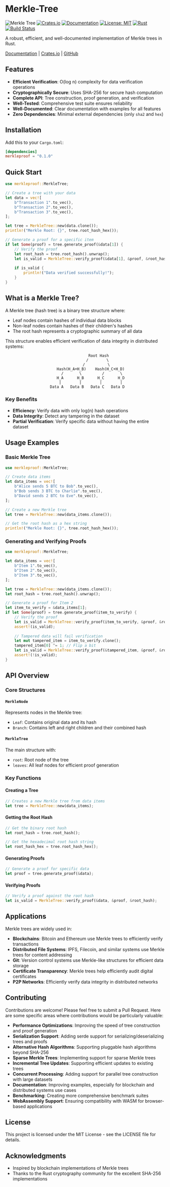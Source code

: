 # Merkle-Tree

<div>

![Merkle Tree](https://img.shields.io/badge/Merkle%20Tree-Verification-brightgreen)
[![Crates.io](https://img.shields.io/crates/v/merkleproof.svg)](https://crates.io/crates/merkleproof)
[![Documentation](https://docs.rs/merkleproof/badge.svg)](https://docs.rs/merkleproof)
[![License: MIT](https://img.shields.io/badge/License-MIT-blue.svg)](https://opensource.org/licenses/MIT)
[![Rust](https://img.shields.io/badge/rust-1.65%2B-orange.svg)](https://www.rust-lang.org)
[![Build Status](https://img.shields.io/github/workflow/status/0xsouravm/merkle-tree-rs/CI)](https://github.com/0xsouravm/merkle-tree-rs/actions)

A robust, efficient, and well-documented implementation of Merkle trees in Rust.

[Documentation](https://docs.rs/merkleproof) | [Crates.io](https://crates.io/crates/merkleproof) | [GitHub](https://github.com/0xsouravm/merkle-tree-rs)

</div>

## Features

- **Efficient Verification**: O(log n) complexity for data verification operations
- **Cryptographically Secure**: Uses SHA-256 for secure hash computation
- **Complete API**: Tree construction, proof generation, and verification
- **Well-Tested**: Comprehensive test suite ensures reliability
- **Well-Documented**: Clear documentation with examples for all features
- **Zero Dependencies**: Minimal external dependencies (only `sha2` and `hex`)

## Installation

Add this to your `Cargo.toml`:

```toml
[dependencies]
merkleproof = "0.1.0"
```

## Quick Start

```rust
use merkleproof::MerkleTree;

// Create a tree with your data
let data = vec![
    b"Transaction 1".to_vec(),
    b"Transaction 2".to_vec(),
    b"Transaction 3".to_vec(),
];

let tree = MerkleTree::new(data.clone());
println!("Merkle Root: {}", tree.root_hash_hex());

// Generate a proof for a specific item
if let Some(proof) = tree.generate_proof(&data[1]) {
    // Verify the proof
    let root_hash = tree.root_hash().unwrap();
    let is_valid = MerkleTree::verify_proof(&data[1], &proof, &root_hash);
    
    if is_valid {
        println!("Data verified successfully!");
    }
}
```

## What is a Merkle Tree?

A Merkle tree (hash tree) is a binary tree structure where:
- Leaf nodes contain hashes of individual data blocks
- Non-leaf nodes contain hashes of their children's hashes
- The root hash represents a cryptographic summary of all data

This structure enables efficient verification of data integrity in distributed systems:

<div align="center">

```
            Root Hash
           /        \
          /          \
     Hash(H_A+H_B)    Hash(H_C+H_D)
      /       \         /       \
     H_A      H_B      H_C      H_D
     |        |        |        |
  Data A   Data B   Data C   Data D
```

</div>

### Key Benefits

- **Efficiency**: Verify data with only log(n) hash operations
- **Data Integrity**: Detect any tampering in the dataset
- **Partial Verification**: Verify specific data without having the entire dataset

## Usage Examples

### Basic Merkle Tree

```rust
use merkleproof::MerkleTree;

// Create data items
let data_items = vec![
    b"Alice sends 5 BTC to Bob".to_vec(),
    b"Bob sends 3 BTC to Charlie".to_vec(),
    b"David sends 2 BTC to Eve".to_vec(),
];

// Create a new Merkle tree
let tree = MerkleTree::new(data_items.clone());

// Get the root hash as a hex string
println!("Merkle Root: {}", tree.root_hash_hex());
```

### Generating and Verifying Proofs

```rust
use merkleproof::MerkleTree;

let data_items = vec![
    b"Item 1".to_vec(),
    b"Item 2".to_vec(),
    b"Item 3".to_vec(),
];

let tree = MerkleTree::new(data_items.clone());
let root_hash = tree.root_hash().unwrap();

// Generate a proof for Item 2
let item_to_verify = &data_items[1];
if let Some(proof) = tree.generate_proof(item_to_verify) {
    // Verify the proof
    let is_valid = MerkleTree::verify_proof(item_to_verify, &proof, &root_hash);
    assert!(is_valid);
    
    // Tampered data will fail verification
    let mut tampered_item = item_to_verify.clone();
    tampered_item[0] ^= 1; // Flip a bit
    let is_valid = MerkleTree::verify_proof(&tampered_item, &proof, &root_hash);
    assert!(!is_valid);
}
```

## API Overview

### Core Structures

#### `MerkleNode`
Represents nodes in the Merkle tree:
- `Leaf`: Contains original data and its hash
- `Branch`: Contains left and right children and their combined hash

#### `MerkleTree`
The main structure with:
- `root`: Root node of the tree
- `leaves`: All leaf nodes for efficient proof generation

### Key Functions

#### Creating a Tree
```rust
// Creates a new Merkle tree from data items
let tree = MerkleTree::new(data_items);
```

#### Getting the Root Hash
```rust
// Get the binary root hash
let root_hash = tree.root_hash();

// Get the hexadecimal root hash string
let root_hash_hex = tree.root_hash_hex();
```

#### Generating Proofs
```rust
// Generate a proof for specific data
let proof = tree.generate_proof(&data);
```

#### Verifying Proofs
```rust
// Verify a proof against the root hash
let is_valid = MerkleTree::verify_proof(&data, &proof, &root_hash);
```

## Applications

Merkle trees are widely used in:

- **Blockchains**: Bitcoin and Ethereum use Merkle trees to efficiently verify transactions
- **Distributed File Systems**: IPFS, Filecoin, and similar systems use Merkle trees for content addressing
- **Git**: Version control systems use Merkle-like structures for efficient data storage
- **Certificate Transparency**: Merkle trees help efficiently audit digital certificates
- **P2P Networks**: Efficiently verify data integrity in distributed networks

## Contributing

Contributions are welcome! Please feel free to submit a Pull Request.
Here are some specific areas where contributions would be particularly valuable:

- **Performance Optimizations**: Improving the speed of tree construction and proof generation
- **Serialization Support**: Adding serde support for serializing/deserializing trees and proofs
- **Alternative Hash Algorithms**: Supporting pluggable hash algorithms beyond SHA-256
- **Sparse Merkle Trees**: Implementing support for sparse Merkle trees
- **Incremental Tree Updates**: Supporting efficient updates to existing trees
- **Concurrent Processing**: Adding support for parallel tree construction with large datasets
- **Documentation**: Improving examples, especially for blockchain and distributed systems use cases
- **Benchmarking**: Creating more comprehensive benchmark suites
- **WebAssembly Support**: Ensuring compatibility with WASM for browser-based applications

## License

This project is licensed under the MIT License - see the LICENSE file for details.

## Acknowledgments

- Inspired by blockchain implementations of Merkle trees
- Thanks to the Rust cryptography community for the excellent SHA-256 implementations